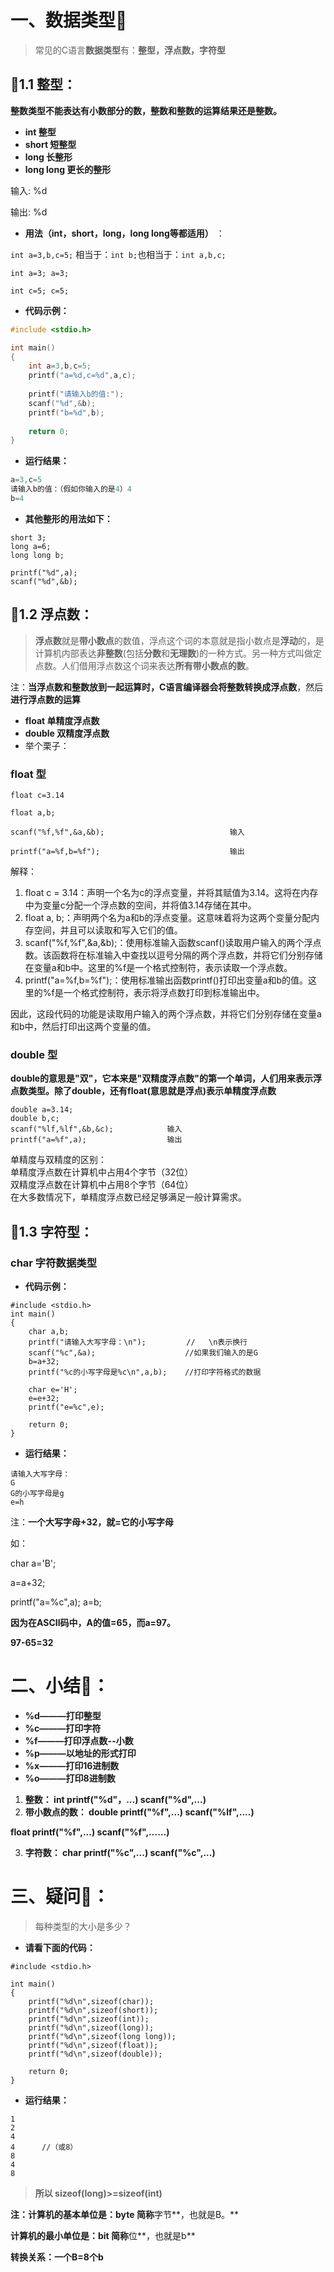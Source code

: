 
# 一、数据类型🌿

> 常见的C语言**数据类型**有：**整型，浮点数，字符型**



## 💖1.1 整型：

**整数类型不能表达有小数部分的数，整数和整数的运算结果还是整数。**

-  **int 整型** 
-  **short 短整型** 
-  **long 长整形** 
-  **long long 更长的整形** 

输入: %d

输出: %d

- **用法（int，short，long，long long等都适用）** ：

`int a=3,b,c=5;` 相当于：`int b;`也相当于：`int a,b,c;`

`int a=3; a=3;`

`int c=5; c=5;`

- **代码示例：**

```c
#include <stdio.h>

int main()
{
    int a=3,b,c=5;
    printf("a=%d,c=%d",a,c);
    
    printf("请输入b的值:");
    scanf("%d",&b);
    printf("b=%d",b);
    
    return 0;
}
```

- **运行结果：**

```c
a=3,c=5
请输入b的值：（假如你输入的是4）4
b=4
```

- **其他整形的用法如下：**

```
short 3;
long a=6;
long long b;

printf("%d",a);
scanf("%d",&b);
```


## 💖1.2 浮点数：

> **浮点数**就是**带小数点**的数值，浮点这个词的本意就是指小数点是**浮动**的，是计算机内部表达**非整数**(包括**分数**和**无理数**)的一种方式。另一种方式叫做定点数。人们借用浮点数这个词来表达**所有带小数点的数**。


注：**当浮点数和整数放到一起运算时，C语言编译器会将整数转换成浮点数**，然后**进行浮点数的运算**

-  **float 单精度浮点数** 
-  **double 双精度浮点数**
-  举个栗子： 


### float 型

```
float c=3.14

float a,b;

scanf("%f,%f",&a,&b);                            输入

printf("a=%f,b=%f");                             输出
```
解释：

1. float c = 3.14：声明一个名为c的浮点变量，并将其赋值为3.14。这将在内存中为变量c分配一个浮点数的空间，并将值3.14存储在其中。
2. float a, b;：声明两个名为a和b的浮点变量。这意味着将为这两个变量分配内存空间，并且可以读取和写入它们的值。
3. scanf("%f,%f",&a,&b);：使用标准输入函数scanf()读取用户输入的两个浮点数。该函数将在标准输入中查找以逗号分隔的两个浮点数，并将它们分别存储在变量a和b中。这里的%f是一个格式控制符，表示读取一个浮点数。
4. printf("a=%f,b=%f");：使用标准输出函数printf()打印出变量a和b的值。这里的%f是一个格式控制符，表示将浮点数打印到标准输出中。

因此，这段代码的功能是读取用户输入的两个浮点数，并将它们分别存储在变量a和b中，然后打印出这两个变量的值。

### double 型

**double的意思是"双"，它本来是"双精度浮点数"的第一个单词，人们用来表示浮点数类型。除了double，还有float(意思就是浮点)表示单精度浮点数**

```
double a=3.14;
double b,c;
scanf("%lf,%lf",&b,&c);            输入
printf("a=%f",a);                  输出
```
单精度与双精度的区别：<br/>单精度浮点数在计算机中占用4个字节（32位）<br/>双精度浮点数在计算机中占用8个字节（64位）<br/>在大多数情况下，单精度浮点数已经足够满足一般计算需求。

<a name="8d46fdf3"></a>

## 💖1.3 字符型：

<a name="a5d80dcc"></a>

### char 字符数据类型

- **代码示例：**

```
#include <stdio.h>
int main()
{
    char a,b;
    printf("请输入大写字母：\n");         //   \n表示换行
    scanf("%c",&a);                    //如果我们输入的是G
    b=a+32;
    printf("%c的小写字母是%c\n",a,b);    //打印字符格式的数据

    char e='H';
    e=e+32;
    printf("e=%c",e);
    
    return 0;
}
```

- **运行结果：**

```
请输入大写字母：
G
G的小写字母是g
e=h
```

注：**一个大写字母+32，就=它的小写字母**

如：

char a='B';

a=a+32;

printf("a=%c",a); a=b;

**因为在ASCII码中，A的值=65，而a=97。**

**97-65=32**



# **二、小结🌿：**

-  **%d———打印整型** 
-  **%c———打印字符** 
-  **%f———打印浮点数--小数** 
-  **%p———以地址的形式打印** 
-  **%x———打印16进制数** 
-  **%o———打印8进制数**

1.  **整数： int printf("%d"，...) scanf("%d",...)** 
2.  **带小数点的数： double printf("%f",...) scanf("%lf",....)** 

**float printf("%f",...) scanf("%f",……)**

3. **字符数： char printf("%c",...) scanf("%c",...)**

# 三、疑问🌿：

> 每种类型的大小是多少？


- **请看下面的代码：**

```
#include <stdio.h>
    
int main()
{
    printf("%d\n",sizeof(char));
    printf("%d\n",sizeof(short));
    printf("%d\n",sizeof(int));
    printf("%d\n",sizeof(long));
    printf("%d\n",sizeof(long long));
    printf("%d\n",sizeof(float));
    printf("%d\n",sizeof(double));
    
    return 0;
}
```

- **运行结果：**

```
1
2
4
4      //（或8）
8
4
8
```

>  

>  **所以 sizeof(long)>=sizeof(int)**

**注：计算机的基本单位是：byte 简称**字节**，也就是B。**

**计算机的最小单位是：bit 简称**位**，也就是b**

**转换关系：一个B=8个b**

